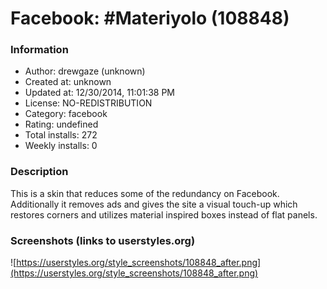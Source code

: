 # Facebook: #Materiyolo (108848)

### Information
- Author: drewgaze (unknown)
- Created at: unknown
- Updated at: 12/30/2014, 11:01:38 PM
- License: NO-REDISTRIBUTION
- Category: facebook
- Rating: undefined
- Total installs: 272
- Weekly installs: 0


### Description
This is a skin that reduces some of the redundancy on Facebook. Additionally it removes ads and gives the site a visual touch-up which restores corners and utilizes material inspired boxes instead of flat panels.


### Screenshots (links to userstyles.org)
![https://userstyles.org/style_screenshots/108848_after.png](https://userstyles.org/style_screenshots/108848_after.png)


